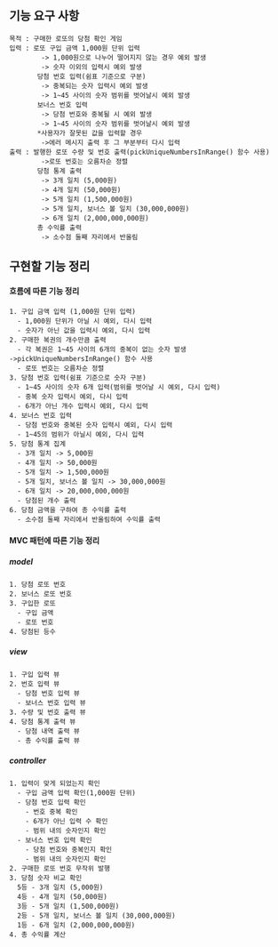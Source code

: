 ## 기능 요구 사항
    목적 : 구매한 로또의 당첨 확인 게임
    입력 : 로또 구입 금액 1,000원 단위 입력
	        -> 1,000원으로 나누어 떨어지지 않는 경우 예외 발생
            -> 숫자 이외의 입력시 예외 발생
           당첨 번호 입력(쉼표 기준으로 구분)
           	-> 중복되는 숫자 입력시 예외 발생
	        -> 1~45 사이의 숫자 범위를 벗어날시 예외 발생
           보너스 번호 입력
	        -> 당첨 번호와 중복될 시 예외 발생
	        -> 1~45 사이의 숫자 범위를 벗어날시 예외 발생
           *사용자가 잘못된 값을 입력할 경우
	        ->에러 메시지 출력 후 그 부분부터 다시 입력
    출력 : 발행한 로또 수량 및 번호 출력(pickUniqueNumbersInRange() 함수 사용)
	        ->로또 번호는 오름차순 정렬
           당첨 통계 출력
	        -> 3개 일치 (5,000원)
	        -> 4개 일치 (50,000원)
	        -> 5개 일치 (1,500,000원)
	        -> 5개 일치, 보너스 볼 일치 (30,000,000원)
	        -> 6개 일치 (2,000,000,000원)
           총 수익률 출력
	        -> 소수점 둘째 자리에서 반올림

## 구현할 기능 정리
#### 흐름에 따른 기능 정리
    1. 구입 금액 입력 (1,000원 단위 입력)
      - 1,000원 단위가 아닐 시 예외, 다시 입력
      - 숫자가 아닌 값을 입력시 예외, 다시 입력
    2. 구매한 복권의 개수만큼 출력
      - 각 복권은 1~45 사이의 6개의 중복이 없는 숫자 발생
	->pickUniqueNumbersInRange() 함수 사용
      - 로또 번호는 오름차순 정렬
    3. 당첨 번호 입력(쉼표 기준으로 숫자 구분)
      - 1~45 사이의 숫자 6개 입력(범위를 벗어날 시 예외, 다시 입력)
      - 중복 숫자 입력시 예외, 다시 입력
      - 6개가 아닌 개수 입력시 예외, 다시 입력
    4. 보너스 번호 입력
      - 당첨 번호와 중복된 숫자 입력시 예외, 다시 입력
      - 1~45의 범위가 아닐시 예외, 다시 입력
    5. 당첨 통계 집계
      - 3개 일치 -> 5,000원
      - 4개 일치 -> 50,000원
      - 5개 일치 -> 1,500,000원
      - 5개 일치, 보너스 볼 일치 -> 30,000,000원
      - 6개 일치 -> 20,000,000,000원
      - 당첨된 개수 출력
    6. 당첨 금액을 구하여 총 수익률 출력
      - 소수점 둘째 자리에서 반올림하여 수익률 출력
    
#### MVC 패턴에 따른 기능 정리
##### model
    1. 당첨 로또 번호
    2. 보너스 로또 번호
    3. 구입한 로또
      - 구입 금액
      - 로또 번호
    4. 당첨된 등수
##### view
    1. 구입 입력 뷰
    2. 번호 입력 뷰
      - 당첨 번호 입력 뷰
      - 보너스 번호 입력 뷰
    3. 수량 및 번호 출력 뷰
    4. 당첨 통계 출력 뷰
      - 당첨 내역 출력 뷰
      - 총 수익률 출력 뷰
##### controller
    1. 입력이 맞게 되었는지 확인
      - 구입 금액 입력 확인(1,000원 단위)
      - 당첨 번호 입력 확인
	    - 번호 중복 확인
	    - 6개가 아닌 입력 수 확인
	    - 범위 내의 숫자인지 확인
      - 보너스 번호 입력 확인
	    - 당첨 번호와 중복인지 확인
	    - 범위 내의 숫자인지 확인
    2. 구매한 로또 번호 무작위 발행
    3. 당첨 숫자 비교 확인
      5등 - 3개 일치 (5,000원)
      4등 - 4개 일치 (50,000원)
      3등 - 5개 일치 (1,500,000원)
      2등 - 5개 일치, 보너스 볼 일치 (30,000,000원)
      1등 - 6개 일치 (2,000,000,000원)
    4. 총 수익률 계산